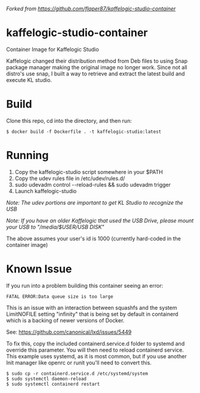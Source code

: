 *Forked from https://github.com/flaper87/kaffelogic-studio-container*

# kaffelogic-studio-container

Container Image for Kaffelogic Studio

Kaffelogic changed their distribution method from Deb files to using Snap package manager making the original image no longer work.  Since not all distro's use snap, I built a way to retrieve and extract the latest build and execute KL studio.

# Build

Clone this repo, cd into the directory, and then run:

```
$ docker build -f Dockerfile . -t kaffelogic-studio:latest
```

# Running

1. Copy the kaffelogic-studio script somewhere in your $PATH
2. Copy the udev rules file in /etc/udev/rules.d/
3. sudo udevadm control --reload-rules && sudo udevadm trigger
4. Launch kaffelogic-studio

*Note: The udev portions are important to get KL Studio to recognize the USB*

*Note: If you have an older Kaffelogic that used the USB Drive, please mount your USB to "/media/$USER/USB DISK"*

The above assumes your user's id is 1000 (currently hard-coded in the container image)

# Known Issue

If you run into a problem building this container seeing an error:

```
FATAL ERROR:Data queue size is too large
```

This is an issue with an interaction between squashfs and the system LimitNOFILE setting "infinity" that is being set by default in containerd which is a backing of newer versions of Docker.

See: https://github.com/canonical/lxd/issues/5449

To fix this, copy the included containerd.service.d folder to systemd and override this parameter.  You will then need to reload containerd service.  This example uses systemd, as it is most common, but if you use another Init manager like openrc or runit you'll need to convert this.

```
$ sudo cp -r containerd.service.d /etc/systemd/system  
$ sudo systemctl daemon-reload
$ sudo systemctl containerd restart
```

